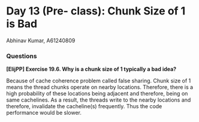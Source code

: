 # Day 13 (Pre- class): Chunk Size of 1 is Bad

Abhinav Kumar, A61240809

### Questions
**[ElijPP] Exercise 19.6. Why is a chunk size of 1 typically a bad idea?**

Because of cache coherence problem called false sharing. Chunk size of 1 means the thread chunks operate on nearby locations. Therefore, there is a high probability of these locations being adjacent and therefore, being on same cachelines. As a result, the threads write to the nearby locations and therefore, invalidate the cacheline(s) frequently. Thus the code performance would be slower.
